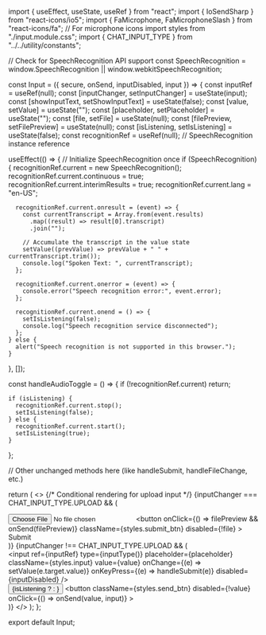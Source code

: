 import { useEffect, useState, useRef } from "react";
import { IoSendSharp } from "react-icons/io5";
import { FaMicrophone, FaMicrophoneSlash } from "react-icons/fa"; // For microphone icons
import styles from "./input.module.css";
import { CHAT_INPUT_TYPE } from "../../utility/constants";

// Check for SpeechRecognition API support
const SpeechRecognition = window.SpeechRecognition || window.webkitSpeechRecognition;

const Input = ({ secure, onSend, inputDisabled, input }) => {
  const inputRef = useRef(null);
  const [inputChanger, setInputChanger] = useState(input);
  const [showInputText, setShowInputText] = useState(false);
  const [value, setValue] = useState("");
  const [placeholder, setPlaceholder] = useState("");
  const [file, setFile] = useState(null);
  const [filePreview, setFilePreview] = useState(null);
  const [isListening, setIsListening] = useState(false);
  const recognitionRef = useRef(null); // SpeechRecognition instance reference

  useEffect(() => {
    // Initialize SpeechRecognition once
    if (SpeechRecognition) {
      recognitionRef.current = new SpeechRecognition();
      recognitionRef.current.continuous = true;
      recognitionRef.current.interimResults = true;
      recognitionRef.current.lang = "en-US";

      recognitionRef.current.onresult = (event) => {
        const currentTranscript = Array.from(event.results)
          .map((result) => result[0].transcript)
          .join("");

        // Accumulate the transcript in the value state
        setValue((prevValue) => prevValue + " " + currentTranscript.trim());
        console.log("Spoken Text: ", currentTranscript);
      };

      recognitionRef.current.onerror = (event) => {
        console.error("Speech recognition error:", event.error);
      };

      recognitionRef.current.onend = () => {
        setIsListening(false);
        console.log("Speech recognition service disconnected");
      };
    } else {
      alert("Speech recognition is not supported in this browser.");
    }
  }, []);

  const handleAudioToggle = () => {
    if (!recognitionRef.current) return;

    if (isListening) {
      recognitionRef.current.stop();
      setIsListening(false);
    } else {
      recognitionRef.current.start();
      setIsListening(true);
    }
  };

  // Other unchanged methods here (like handleSubmit, handleFileChange, etc.)

  return (
    <>
      {/* Conditional rendering for upload input */}
      {inputChanger === CHAT_INPUT_TYPE.UPLOAD && (
        <div className={styles.upload_container}>
          <input type="file" className={styles.upload_btn} onChange={handleFileChange} />
          <button
            onClick={() => filePreview && onSend(filePreview)}
            className={styles.submit_btn}
            disabled={!file}
          >
            Submit
          </button>
        </div>
      )}
      {inputChanger !== CHAT_INPUT_TYPE.UPLOAD && (
        <div className={styles.wrapper}>
          <div className={styles.input_cont}>
            <input
              ref={inputRef}
              type={inputType()}
              placeholder={placeholder}
              className={styles.input}
              value={value}
              onChange={(e) => setValue(e.target.value)}
              onKeyPress={(e) => handleSubmit(e)}
              disabled={inputDisabled}
            />
          </div>
          <button className={styles.mic_btn} onClick={handleAudioToggle}>
            {isListening ? <FaMicrophoneSlash size={21} /> : <FaMicrophone size={21} />}
          </button>
          <button
            className={styles.send_btn}
            disabled={!value}
            onClick={() => onSend(value, input)}
          >
            <IoSendSharp size={21} />
          </button>
        </div>
      )}
    </>
  );
};

export default Input;
